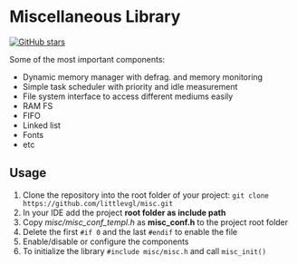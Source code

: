 # Miscellaneous Library
[![GitHub stars](https://img.shields.io/github/stars/kisvegabor/misc.svg?style=social&label=Star&maxAge=2592000)](https://GitHub.com/Naereen/StrapDown.js/stargazers/)


Some of the most important components:
* Dynamic memory manager with defrag. and memory monitoring 
* Simple task scheduler with priority and idle measurement
* File system interface to access different mediums easily  
* RAM FS
* FIFO
* Linked list
* Fonts
* etc

## Usage
1. Clone the repository into the root folder of your project: `git clone https://github.com/littlevgl/misc.git`
2. In your IDE add the project **root folder as include path**
3. Copy *misc/misc_conf_templ.h* as **misc_conf.h** to the project root folder
4. Delete the first `#if 0` and the last `#endif` to enable the file
5. Enable/disable or configure the components
6. To initialize the library `#include misc/misc.h` and call `misc_init()`
